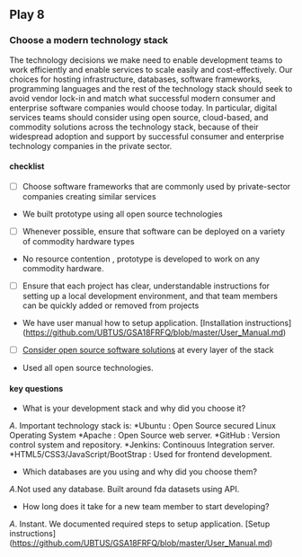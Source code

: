 ## Play 8
### Choose a modern technology stack



The technology decisions we make need to enable development teams to work efficiently and enable services to scale easily and cost-effectively. Our choices for hosting infrastructure, databases, software frameworks, programming languages and the rest of the technology stack should seek to avoid vendor lock-in and match what successful modern consumer and enterprise software companies would choose today. In particular, digital services teams should consider using open source, cloud-based, and commodity solutions across the technology stack, because of their widespread adoption and support by successful consumer and enterprise technology companies in the private sector.

#### checklist
- [ ] Choose software frameworks that are commonly used by private-sector companies creating similar services

* We built prototype using all open source technologies

- [ ] Whenever possible, ensure that software can be deployed on a variety of commodity hardware types

* No resource contention , prototype is developed to work on any commodity hardware.

- [ ] Ensure that each project has clear, understandable instructions for setting up a local development environment, and that team members can be quickly added or removed from projects

* We have user manual how to setup application. [Installation instructions] (https://github.com/UBTUS/GSA18FRFQ/blob/master/User_Manual.md)

- [ ] [Consider open source software solutions](http://www.whitehouse.gov/sites/default/files/omb/assets/egov_docs/memotociostechnologyneutrality.pdf) at every layer of the stack

* Used all open source technologies.

#### key questions
- What is your development stack and why did you choose it?

*A*. Important technology stack is:
*Ubuntu : Open Source secured Linux Operating System
*Apache : Open Source web server.
*GitHub : Version control system and repository.
*Jenkins: Continouus Integration server.
*HTML5/CSS3/JavaScript/BootStrap : Used for frontend development.

- Which databases are you using and why did you choose them?

*A*.Not used any database. Built around fda datasets using API.

- How long does it take for a new team member to start developing?

*A*. Instant. We documented required steps to setup application. [Setup instructions] (https://github.com/UBTUS/GSA18FRFQ/blob/master/User_Manual.md)